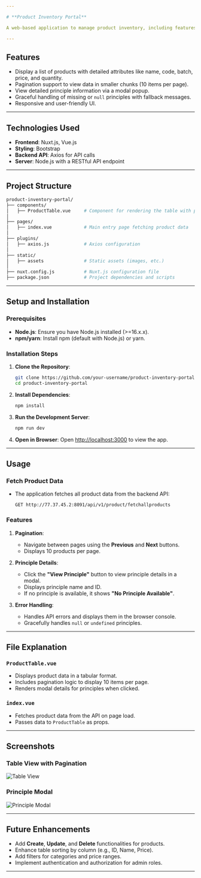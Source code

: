 ```yaml
---

# **Product Inventory Portal**

A web-based application to manage product inventory, including features like pagination, product details display, and modal-based principle details. Built using **Nuxt.js** and **Vue.js** with data fetched via REST APIs.

---
```


## **Features**
- Display a list of products with detailed attributes like name, code, batch, price, and quantity.
- Pagination support to view data in smaller chunks (10 items per page).
- View detailed principle information via a modal popup.
- Graceful handling of missing or `null` principles with fallback messages.
- Responsive and user-friendly UI.

---

## **Technologies Used**
- **Frontend**: Nuxt.js, Vue.js
- **Styling**: Bootstrap
- **Backend API**: Axios for API calls
- **Server**: Node.js with a RESTful API endpoint

---

## **Project Structure**
```bash
product-inventory-portal/
├── components/
│   ├── ProductTable.vue     # Component for rendering the table with product details and pagination
│
├── pages/
│   ├── index.vue            # Main entry page fetching product data
│
├── plugins/
│   ├── axios.js             # Axios configuration
│
├── static/
│   ├── assets               # Static assets (images, etc.)
│
├── nuxt.config.js           # Nuxt.js configuration file
├── package.json             # Project dependencies and scripts
```

---

## **Setup and Installation**

### Prerequisites
- **Node.js**: Ensure you have Node.js installed (>=16.x.x).
- **npm/yarn**: Install npm (default with Node.js) or yarn.

### Installation Steps
1. **Clone the Repository**:
   ```bash
   git clone https://github.com/your-username/product-inventory-portal.git
   cd product-inventory-portal
   ```

2. **Install Dependencies**:
   ```bash
   npm install
   ```

3. **Run the Development Server**:
   ```bash
   npm run dev
   ```

4. **Open in Browser**:
   Open [http://localhost:3000](http://localhost:3000) to view the app.

---

## **Usage**

### **Fetch Product Data**
- The application fetches all product data from the backend API:
  ```
  GET http://77.37.45.2:8091/api/v1/product/fetchallproducts
  ```

### **Features**
1. **Pagination**:
   - Navigate between pages using the **Previous** and **Next** buttons.
   - Displays 10 products per page.

2. **Principle Details**:
   - Click the **"View Principle"** button to view principle details in a modal.
   - Displays principle name and ID.
   - If no principle is available, it shows **"No Principle Available"**.

3. **Error Handling**:
   - Handles API errors and displays them in the browser console.
   - Gracefully handles `null` or `undefined` principles.

---

## **File Explanation**

### `ProductTable.vue`
- Displays product data in a tabular format.
- Includes pagination logic to display 10 items per page.
- Renders modal details for principles when clicked.

### `index.vue`
- Fetches product data from the API on page load.
- Passes data to `ProductTable` as props.

---

## **Screenshots**

### **Table View with Pagination**
![Table View](https://via.placeholder.com/800x400.png?text=Table+View)

### **Principle Modal**
![Principle Modal](https://via.placeholder.com/800x400.png?text=Principle+Modal)

---

## **Future Enhancements**
- Add **Create**, **Update**, and **Delete** functionalities for products.
- Enhance table sorting by column (e.g., ID, Name, Price).
- Add filters for categories and price ranges.
- Implement authentication and authorization for admin roles.

---
